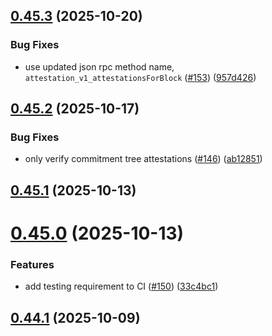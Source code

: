 ## [0.45.3](https://github.com/spaceandtimefdn/sxt-proof-of-sql-sdk/compare/v0.45.2...v0.45.3) (2025-10-20)


### Bug Fixes

* use updated json rpc method name, `attestation_v1_attestationsForBlock` ([#153](https://github.com/spaceandtimefdn/sxt-proof-of-sql-sdk/issues/153)) ([957d426](https://github.com/spaceandtimefdn/sxt-proof-of-sql-sdk/commit/957d42650bb9d10d17464afa79f5b7f7cfa70eab))



## [0.45.2](https://github.com/spaceandtimefdn/sxt-proof-of-sql-sdk/compare/v0.45.1...v0.45.2) (2025-10-17)


### Bug Fixes

* only verify commitment tree attestations ([#146](https://github.com/spaceandtimefdn/sxt-proof-of-sql-sdk/issues/146)) ([ab12851](https://github.com/spaceandtimefdn/sxt-proof-of-sql-sdk/commit/ab1285191789c8ddce2bb7c4a0ba30ee430b4058))



## [0.45.1](https://github.com/spaceandtimefdn/sxt-proof-of-sql-sdk/compare/v0.45.0...v0.45.1) (2025-10-13)



# [0.45.0](https://github.com/spaceandtimefdn/sxt-proof-of-sql-sdk/compare/v0.44.1...v0.45.0) (2025-10-13)


### Features

* add testing requirement to CI ([#150](https://github.com/spaceandtimefdn/sxt-proof-of-sql-sdk/issues/150)) ([33c4bc1](https://github.com/spaceandtimefdn/sxt-proof-of-sql-sdk/commit/33c4bc1c61be6bf807d5685b5acc4398d37cdd70))



## [0.44.1](https://github.com/spaceandtimefdn/sxt-proof-of-sql-sdk/compare/v0.44.0...v0.44.1) (2025-10-09)



